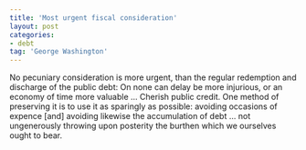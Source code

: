 ```yaml
---
title: 'Most urgent fiscal consideration'
layout: post
categories:
- debt
tag: 'George Washington'
---
```


No pecuniary consideration is more urgent, than the regular redemption and discharge of the public debt: On none can delay be more injurious, or an economy of time more valuable ... Cherish public credit. One method of preserving it is to use it as sparingly as possible: avoiding occasions of expence \[and\] avoiding likewise the accumulation of debt ... not ungenerously throwing upon posterity the burthen which we ourselves ought to bear.